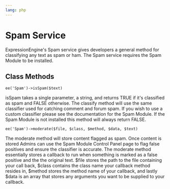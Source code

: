 ```yaml
---
lang: php
---
```


<!--
    This source file is part of the open source project
    ExpressionEngine User Guide (https://github.com/ExpressionEngine/ExpressionEngine-User-Guide)

    @link      https://expressionengine.com/
    @copyright Copyright (c) 2003-2020, Packet Tide, LLC (https://www.packettide.com)
    @license   https://expressionengine.com/license Licensed under Apache License, Version 2.0
-->

# Spam Service

ExpressionEngine's Spam service gives developers a general method for classifying any text as spam or ham. The Spam service requires the Spam Module to be installed.

## Class Methods

    ee('Spam')->isSpam($text)

isSpam takes a single parameter, a string, and returns TRUE if it's classified as spam and FALSE otherwise. The classify method will use the same classifier used for catching comment and forum spam. If you wish to use a custom classifier please see the documentation for the Spam Module. If the Spam Module is not installed this method will always return FALSE.

    ee('Spam')->moderate($file, $class, $method, $data, $text)

The moderate method will store content flagged as spam. Once content is stored Admins can use the Spam Module Control Panel page to flag false positives and ensure the classifier is accurate. The moderate method essentially stores a callback to run when something is marked as a false positive and the the original text. $file stores the path to the file containing your call back, $class contains the class name your callback method resides in, $method stores the method name of your callback, and lastly $data is an array that stores any arguments you want to be supplied to your callback.
